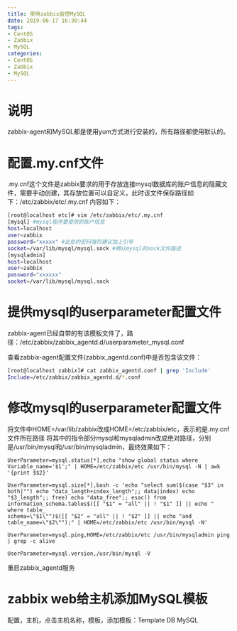 ```yaml
---
title: 使用zabbix监控MySQL
date: 2019-06-17 16:30:44
tags: 
- CentOS
- Zabbix
- MySQL 
categories: 
- CentOS 
- Zabbix 
- MySQL 
---
```

# 说明

zabbix-agent和MySQL都是使用yum方式进行安装的，所有路径都使用默认的。

# 配置.my.cnf文件

.my.cnf这个文件是zabbix要求的用于存放连接mysql数据库的账户信息的隐藏文件，需要手动创建，其存放位置可以自定义，此时该文件保存路径如下：/etc/zabbix/etc/.my.cnf
内容如下：

<escape><!-- more --></escape>

```bash
[root@localhost etc]# vim /etc/zabbix/etc/.my.cnf
[mysql] #mysql程序要使用的账户信息
host=localhost
user=zabbix
password="xxxxx" #此处的密码强烈建议加上引号
socket=/var/lib/mysql/mysql.sock #确认mysql的sock文件路径
[mysqladmin]
host=localhost
user=zabbix
password="xxxxxx"
socket=/var/lib/mysql/mysql.sock
```

# 提供mysql的userparameter配置文件

zabbix-agent已经自带的有该模板文件了，路径：/etc/zabbix/zabbix_agentd.d/userparameter_mysql.conf

查看zabbix-agent配置文件(zabbix_agentd.conf)中是否包含该文件：
```bash
[root@localhost zabbix]# cat zabbix_agentd.conf | grep 'Include'
Include=/etc/zabbix/zabbix_agentd.d/*.conf
```

# 修改mysql的userparameter配置文件

将文件中HOME=/var/lib/zabbix改成HOME=/etc/zabbix/etc，表示的是.my.cnf文件所在路径
将其中的指令部分mysql和mysqladmin改成绝对路径，分别是/usr/bin/mysql和/usr/bin/mysqladmin，最终效果如下：

```text
UserParameter=mysql.status[*],echo "show global status where Variable_name='$1';" | HOME=/etc/zabbix/etc /usr/bin/mysql -N | awk
'{print $$2}'

UserParameter=mysql.size[*],bash -c 'echo "select sum($(case "$3" in both|"") echo "data_length+index_length";; data|index) echo 
"$3_length";; free) echo "data_free";; esac)) from information_schema.tables$([[ "$1" = "all" || ! "$1" ]] || echo " where table_
schema=\"$1\"")$([[ "$2" = "all" || ! "$2" ]] || echo "and table_name=\"$2\"");" | HOME=/etc/zabbix/etc /usr/bin/mysql -N'

UserParameter=mysql.ping,HOME=/etc/zabbix/etc /usr/bin/mysqladmin ping | grep -c alive

UserParameter=mysql.version,/usr/bin/mysql -V
```

重启zabbix_agentd服务

# zabbix web给主机添加MySQL模板

配置，主机，点击主机名称，模板，添加模板：Template DB MySQL